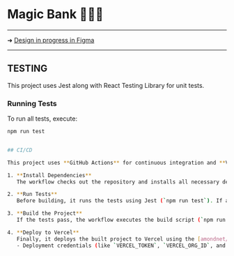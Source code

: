 # Magic Bank 🏦🏧✨

---
➜ [Design in progress in Figma](https://www.figma.com/design/TkhEV41wN9rf4U8OvBwHuy/MagicBank-Design)

---

## TESTING

This project uses Jest along with React Testing Library for unit tests.

### Running Tests

To run all tests, execute:

```bash
npm run test


## CI/CD

This project uses **GitHub Actions** for continuous integration and **Vercel** for continuous deployment. The workflow is defined in [`.github/workflows/deploy.yml`](./.github/workflows/deploy.yml) and is triggered on every push to the `dev` branch. Here’s how it works:

1. **Install Dependencies**  
   The workflow checks out the repository and installs all necessary dependencies via `npm install`.

2. **Run Tests**  
   Before building, it runs the tests using Jest (`npm run test`). If any test fails, the process stops and the deployment does not proceed.

3. **Build the Project**  
   If the tests pass, the workflow executes the build script (`npm run build`), which compiles TypeScript and bundles the app with Vite.

4. **Deploy to Vercel**  
   Finally, it deploys the built project to Vercel using the [amondnet/vercel-action](https://github.com/amondnet/vercel-action).  
   - Deployment credentials (like `VERCEL_TOKEN`, `VERCEL_ORG_ID`, and `VERCEL_PROJECT_ID`) are stored as **GitHub repository secrets**.




